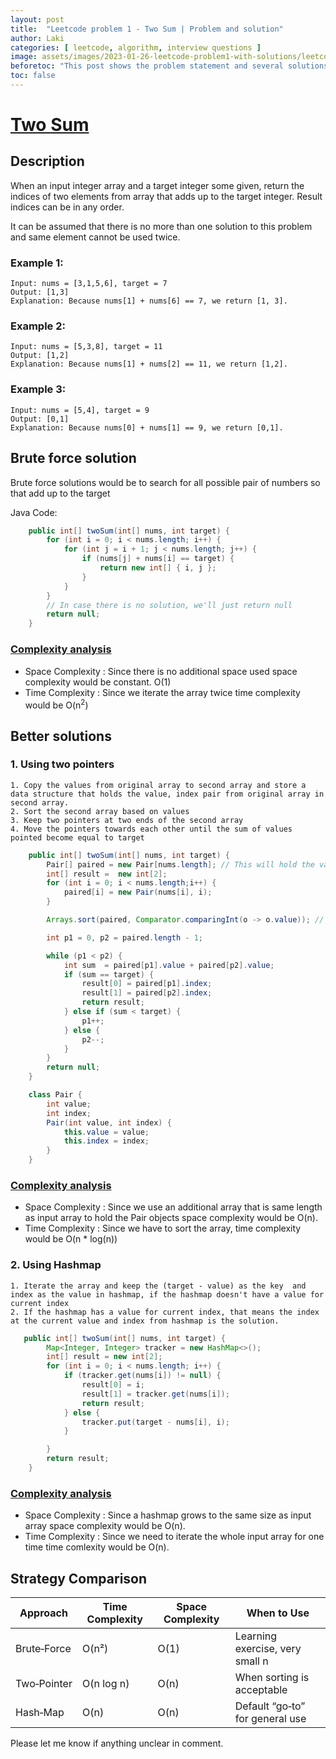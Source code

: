 ```yaml
---
layout: post
title:  "Leetcode problem 1 - Two Sum | Problem and solution"
author: Laki
categories: [ leetcode, algorithm, interview questions ]
image: assets/images/2023-01-26-leetcode-problem1-with-solutions/leetcode_meme1.png
beforetoc: "This post shows the problem statement and several solutions for leetcode two sum problem"
toc: false
---
```


# [Two Sum](https://leetcode.com/problems/two-sum/)

## Description

When an input integer array and a target integer some given, return the indices of two elements from array that adds up to the target integer. Result indices can be in any order.

It can be assumed that there is no more than one solution to this problem and same element cannot be used twice.

### Example 1:
``` 
Input: nums = [3,1,5,6], target = 7
Output: [1,3]
Explanation: Because nums[1] + nums[6] == 7, we return [1, 3].
```
### Example 2:
```
Input: nums = [5,3,8], target = 11
Output: [1,2]
Explanation: Because nums[1] + nums[2] == 11, we return [1,2].
```
### Example 3:
```
Input: nums = [5,4], target = 9
Output: [0,1]
Explanation: Because nums[0] + nums[1] == 9, we return [0,1].
```

## Brute force solution 

Brute force solutions would be to search for all possible pair of numbers so that add up to the target

Java Code: 
``` java
    public int[] twoSum(int[] nums, int target) {
        for (int i = 0; i < nums.length; i++) {
            for (int j = i + 1; j < nums.length; j++) {
                if (nums[j] + nums[i] == target) {
                    return new int[] { i, j };
                }
            }
        }
        // In case there is no solution, we'll just return null
        return null;
    }
```


### <ins> Complexity analysis </ins>

* Space Complexity : Since there is no additional space used space complexity would be constant. O(1)
* Time Complexity : Since we iterate the array twice time complexity would be O(n<sup>2</sup>)

## Better solutions

### 1. Using two pointers
    
    1. Copy the values from original array to second array and store a data structure that holds the value, index pair from original array in second array.
    2. Sort the second array based on values
    3. Keep two pointers at two ends of the second array
    4. Move the pointers towards each other until the sum of values pointed become equal to target

``` java
    public int[] twoSum(int[] nums, int target) {
        Pair[] paired = new Pair[nums.length]; // This will hold the value and index pair of input array
        int[] result =  new int[2];
        for (int i = 0; i < nums.length;i++) {
            paired[i] = new Pair(nums[i], i);
        }

        Arrays.sort(paired, Comparator.comparingInt(o -> o.value)); // Sort the array based on value

        int p1 = 0, p2 = paired.length - 1;

        while (p1 < p2) {
            int sum  = paired[p1].value + paired[p2].value;
            if (sum == target) {
                result[0] = paired[p1].index;
                result[1] = paired[p2].index;
                return result;
            } else if (sum < target) {
                p1++;
            } else {
                p2--;
            }
        }
        return null;
    }

    class Pair {
        int value;
        int index;
        Pair(int value, int index) {
            this.value = value;
            this.index = index;
        }
    }
```
### <ins> Complexity analysis </ins>

* Space Complexity : Since we use an additional array that is same length as input array to hold the Pair objects space complexity would be O(n).
* Time Complexity : Since we have to sort the array, time complexity would be O(n * log(n))

### 2. Using Hashmap
    1. Iterate the array and keep the (target - value) as the key  and index as the value in hashmap, if the hashmap doesn't have a value for current index
    2. If the hashmap has a value for current index, that means the index at the current value and index from hashmap is the solution.

``` java
   public int[] twoSum(int[] nums, int target) {
        Map<Integer, Integer> tracker = new HashMap<>();
        int[] result = new int[2];
        for (int i = 0; i < nums.length; i++) {
            if (tracker.get(nums[i]) != null) {
                result[0] = i;
                result[1] = tracker.get(nums[i]);
                return result;
            } else {
                tracker.put(target - nums[i], i);
            }

        }
        return result;
    }
```
### <ins> Complexity analysis </ins>

* Space Complexity : Since a hashmap grows to the same size as input array space complexity would be O(n).
* Time Complexity : Since we need to iterate the whole input array for one time time comlexity would be O(n).


## Strategy Comparison

  
| Approach     | Time Complexity | Space Complexity | When to Use                     |
| ------------ | --------------- | ---------------- | ------------------------------- |
| Brute‑Force  | O(n²)           | O(1)             | Learning exercise, very small n |
| Two‑Pointer  | O(n log n)      | O(n)             | When sorting is acceptable      |
| Hash‑Map     | O(n)            | O(n)             | Default “go‑to” for general use |


Please let me know if anything unclear in comment.
